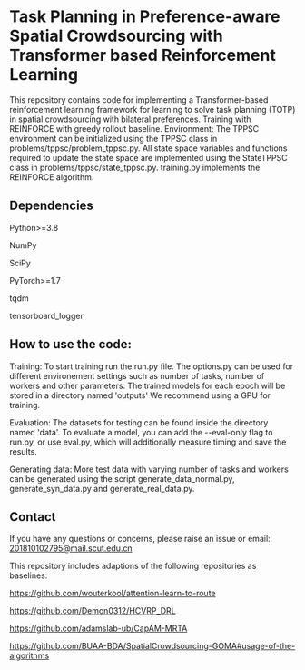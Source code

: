 #  Task Planning in Preference-aware Spatial Crowdsourcing with Transformer based Reinforcement Learning

This repository contains code for implementing a Transformer-based reinforcement learning framework for learning to solve task planning (TOTP) in spatial crowdsourcing with bilateral preferences. Training with REINFORCE with greedy rollout baseline. Environment: The TPPSC environment can be initialized using the TPPSC class in problems/tppsc/problem_tppsc.py. All state space variables and functions required to update the state space are implemented using the StateTPPSC class in problems/tppsc/state_tppsc.py. training.py implements the REINFORCE algorithm.

##  Dependencies
Python>=3.8

NumPy

SciPy

PyTorch>=1.7

tqdm

tensorboard_logger

## How to use the code:
Training:
    To start training run the run.py file. The options.py can be used for different environement settings such as number of tasks, number of workers and other parameters.
    The trained models for each epoch will be stored in a directory named 'outputs'
    We recommend using a GPU for training.

Evaluation:
    The datasets for testing can be found inside the directory named 'data'. To evaluate a model, you can add the --eval-only flag to run.py, or use eval.py, which will additionally measure timing and save the results.

Generating data:
    More test data with varying number of tasks and workers can be generated using the script generate_data_normal.py, generate_syn_data.py and generate_real_data.py.

##  Contact
If you have any questions or concerns, please raise an issue or email: 201810102795@mail.scut.edu.cn

This repository includes adaptions of the following repositories as baselines:

https://github.com/wouterkool/attention-learn-to-route

https://github.com/Demon0312/HCVRP_DRL

https://github.com/adamslab-ub/CapAM-MRTA

https://github.com/BUAA-BDA/SpatialCrowdsourcing-GOMA#usage-of-the-algorithms
